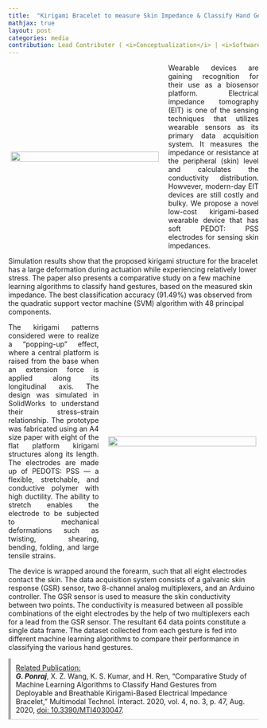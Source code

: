 ```yaml
---
title:  "Kirigami Bracelet to measure Skin Impedance & Classify Hand Gestures"
mathjax: true
layout: post
categories: media
contribution: Lead Contributer ( <i>Conceptualization</i> | <i>Software</i> | <i>Validation</i> | <i>Supervision</i> | <i>Writing</i> )
---
```

<style>
  .post_container {
  display: flex;
  flex-direction: row;
  align-items: center;
  justify-content: space-between;
  flex-wrap: wrap;
}

/* Set padding-left or padding-right equal to 0 in main code */
.flex-item-text {
  flex: 35%;
/*   border: 1px solid blue; */
  padding-left:1em;
  padding-right:1em;
  justify-content: space-around;
}

.flex-item-pic {
  flex: 58%;
/*   border: 1px solid blue; */
  padding: 5px;
  align-content: space-around;
}

/* Responsive layout - makes a one column layout instead of a two-column layout */
@media (max-width: 800px) {
  .post_container {
    flex-direction: column;
  }
  .flex-item-text{
    padding: 0px;
  }
  .flex-item-pic{
    max-width: 90%;
  }
}

</style>

<div class="post_container">
      <div class="flex-item-pic">
        <img src="/GodwinPonraj/assets/Fig_Kiri_bracelet.jpg" width = "100%" height = "100%">
      </div>
      <div class="flex-item-text" align="justify" style="padding-right:0px">
        Wearable devices are gaining recognition for their use as a biosensor platform. Electrical impedance tomography (EIT) is one of the sensing techniques that utilizes wearable sensors as its primary data acquisition system. It measures the impedance or resistance at the peripheral (skin) level and calculates the conductivity distribution. Howvever, modern-day EIT devices are still costly and bulky. We propose a novel low-cost kirigami-based wearable device that has soft PEDOT: PSS electrodes for sensing skin impedances.
      </div>
</div>

<!--more-->
Simulation results show that the proposed kirigami structure for the bracelet has a large deformation during actuation while experiencing relatively lower stress. The paper also presents a comparative study on a few machine learning algorithms to classify hand gestures, based on the measured skin impedance. The best classification accuracy (91.49%) was observed from the quadratic support vector machine (SVM) algorithm with 48 principal components.

<div class="post_container">
      <div class="flex-item-text" align="justify" style="padding-left:0px">
        The kirigami patterns considered were to realize a “<emph>popping-up</emph>” effect, where a central platform is raised from the base when an extension force is applied along its longitudinal axis. The design was simulated in SolidWorks to understand their stress–strain relationship. The prototype was fabricated using an A4 size paper with eight of the flat platform kirigami structures along its length. The electrodes are made up of PEDOTS: PSS — a flexible, stretchable, and conductive polymer with high ductility. The ability to stretch enables the electrode to be subjected to mechanical deformations such as twisting, shearing, bending, folding, and large tensile strains. 
      </div>
      <div class="flex-item-pic">
        <img src="/GodwinPonraj/assets/Fig_Kiri_bracelet_solidworks.jpg" width = "100%" height = "100%">
      </div>
</div>

The device is wrapped around the forearm, such that all eight electrodes contact the skin. The data acquisition system consists of a galvanic skin response (GSR) sensor, two 8-channel analog multiplexers, and an Arduino controller. The GSR sensor is used to measure the skin conductivity between two points. The conductivity is measured between all possible combinations of the eight electrodes by the help of two multiplexers each for a lead from the GSR sensor. The resultant 64 data points constitute a single data frame. The dataset collected from each gesture is fed into different machine learning algorithms to compare their performance in classifying the various hand gestures.

<div style="padding:10px; border-bottom: 1px solid lightgray; border-left: 5px solid darkgray;">
<u>Related Publication:</u><br>
<b><i>G. Ponraj</i></b>, X. Z. Wang, K. S. Kumar, and H. Ren, “Comparative Study of Machine Learning Algorithms to Classify Hand Gestures from Deployable and Breathable Kirigami-Based Electrical Impedance Bracelet,” Multimodal Technol. Interact. 2020, vol. 4, no. 3, p. 47, Aug. 2020, <a href="https://www.mdpi.com/791780">doi: 10.3390/MTI4030047</a>.
</div>
